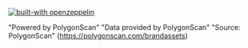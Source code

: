 [![built-with openzeppelin](https://img.shields.io/badge/built%20with-OpenZeppelin-3677FF)](https://docs.openzeppelin.com/)

"Powered by PolygonScan"
"Data provided by PolygonScan"
"Source: PolygonScan"
(https://polygonscan.com/brandassets)